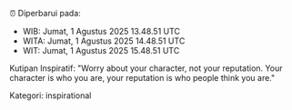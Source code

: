⏰ Diperbarui pada:
- WIB: Jumat, 1 Agustus 2025 13.48.51 UTC
- WITA: Jumat, 1 Agustus 2025 14.48.51 UTC
- WIT: Jumat, 1 Agustus 2025 15.48.51 UTC

Kutipan Inspiratif:
"Worry about your character, not your reputation. Your character is who you are, your reputation is who people think you are."


Kategori: inspirational

